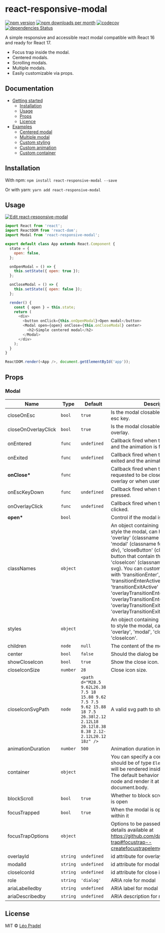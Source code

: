 # react-responsive-modal

[![npm version](https://img.shields.io/npm/v/react-responsive-modal.svg)](https://www.npmjs.com/package/react-responsive-modal)
[![npm downloads per month](https://img.shields.io/npm/dm/react-responsive-modal.svg)](https://www.npmjs.com/package/react-responsive-modal)
[![codecov](https://img.shields.io/codecov/c/github/pradel/react-responsive-modal/master.svg)](https://codecov.io/gh/pradel/react-responsive-modal)
[![dependencies Status](https://david-dm.org/pradel/react-responsive-modal/status.svg)](https://david-dm.org/pradel/react-responsive-modal)

A simple responsive and accessible react modal compatible with React 16 and ready for React 17.

- Focus trap inside the modal.
- Centered modals.
- Scrolling modals.
- Multiple modals.
- Easily customizable via props.

## Documentation

- [Getting started](https://react-responsive-modal.leopradel.com/)
  - [Installation](https://react-responsive-modal.leopradel.com/#installation)
  - [Usage](https://react-responsive-modal.leopradel.com/#usage)
  - [Props](https://react-responsive-modal.leopradel.com/#props)
  - [Licence](https://react-responsive-modal.leopradel.com/#license)
- [Examples](https://react-responsive-modal.leopradel.com/examples)
  - [Centered modal](https://react-responsive-modal.leopradel.com/examples#centered-modal)
  - [Multiple modal](https://react-responsive-modal.leopradel.com/examples#multiple-modal)
  - [Custom styling](https://react-responsive-modal.leopradel.com/examples#custom-styling)
  - [Custom animation](https://react-responsive-modal.leopradel.com/examples#custom-animation)
  - [Custom container](https://react-responsive-modal.leopradel.com/examples#custom-container)

## Installation

With npm: `npm install react-responsive-modal --save`

Or with yarn: `yarn add react-responsive-modal`

## Usage

[![Edit react-responsive-modal](https://codesandbox.io/static/img/play-codesandbox.svg)](https://codesandbox.io/s/9jxp669j2o)

```javascript
import React from 'react';
import ReactDOM from 'react-dom';
import Modal from 'react-responsive-modal';

export default class App extends React.Component {
  state = {
    open: false,
  };

  onOpenModal = () => {
    this.setState({ open: true });
  };

  onCloseModal = () => {
    this.setState({ open: false });
  };

  render() {
    const { open } = this.state;
    return (
      <div>
        <button onClick={this.onOpenModal}>Open modal</button>
        <Modal open={open} onClose={this.onCloseModal} center>
          <h2>Simple centered modal</h2>
        </Modal>
      </div>
    );
  }
}

ReactDOM.render(<App />, document.getElementById('app'));
```

## Props

<!-- --begin-insert-props-- -->

### Modal

| Name                | Type     | Default                                                                                                                            | Description                                                                                                                                                                                                                                                                                                                                                                                                                                                                                                               |
| ------------------- | -------- | ---------------------------------------------------------------------------------------------------------------------------------- | ------------------------------------------------------------------------------------------------------------------------------------------------------------------------------------------------------------------------------------------------------------------------------------------------------------------------------------------------------------------------------------------------------------------------------------------------------------------------------------------------------------------------- |
| closeOnEsc          | `bool`   | `true`                                                                                                                             | Is the modal closable when user press esc key.                                                                                                                                                                                                                                                                                                                                                                                                                                                                            |
| closeOnOverlayClick | `bool`   | `true`                                                                                                                             | Is the modal closable when user click on overlay.                                                                                                                                                                                                                                                                                                                                                                                                                                                                         |
| onEntered           | `func`   | `undefined`                                                                                                                        | Callback fired when the Modal is open and the animation is finished.                                                                                                                                                                                                                                                                                                                                                                                                                                                      |
| onExited            | `func`   | `undefined`                                                                                                                        | Callback fired when the Modal has exited and the animation is finished.                                                                                                                                                                                                                                                                                                                                                                                                                                                   |
| **onClose\***       | `func`   |                                                                                                                                    | Callback fired when the Modal is requested to be closed by a click on the overlay or when user press esc key.                                                                                                                                                                                                                                                                                                                                                                                                             |
| onEscKeyDown        | `func`   | `undefined`                                                                                                                        | Callback fired when the escape key is pressed.                                                                                                                                                                                                                                                                                                                                                                                                                                                                            |
| onOverlayClick      | `func`   | `undefined`                                                                                                                        | Callback fired when the overlay is clicked.                                                                                                                                                                                                                                                                                                                                                                                                                                                                               |
| **open\***          | `bool`   |                                                                                                                                    | Control if the modal is open or not.                                                                                                                                                                                                                                                                                                                                                                                                                                                                                      |
| classNames          | `object` |                                                                                                                                    | An object containing classNames to style the modal, can have properties 'overlay' (classname for overlay div), 'modal' (classname for modal content div), 'closeButton' (classname for the button that contain the close icon), 'closeIcon' (classname for close icon svg). You can customize the transition with 'transitionEnter', 'transitionEnterActive', 'transitionExit', 'transitionExitActive' , 'overlayTransitionEnter', 'overlayTransitionEnterActive', 'overlayTransitionExit', 'overlayTransitionExitActive' |
| styles              | `object` |                                                                                                                                    | An object containing the styles objects to style the modal, can have properties 'overlay', 'modal', 'closeButton', 'closeIcon'.                                                                                                                                                                                                                                                                                                                                                                                           |
| children            | `node`   | `null`                                                                                                                             | The content of the modal.                                                                                                                                                                                                                                                                                                                                                                                                                                                                                                 |
| center              | `bool`   | `false`                                                                                                                            | Should the dialog be centered.                                                                                                                                                                                                                                                                                                                                                                                                                                                                                            |
| showCloseIcon       | `bool`   | `true`                                                                                                                             | Show the close icon.                                                                                                                                                                                                                                                                                                                                                                                                                                                                                                      |
| closeIconSize       | `number` | `28`                                                                                                                               | Close icon size.                                                                                                                                                                                                                                                                                                                                                                                                                                                                                                          |
| closeIconSvgPath    | `node`   | `<path d="M28.5 9.62L26.38 7.5 18 15.88 9.62 7.5 7.5 9.62 15.88 18 7.5 26.38l2.12 2.12L18 20.12l8.38 8.38 2.12-2.12L20.12 18z" />` | A valid svg path to show as icon.                                                                                                                                                                                                                                                                                                                                                                                                                                                                                         |
| animationDuration   | `number` | `500`                                                                                                                              | Animation duration in milliseconds.                                                                                                                                                                                                                                                                                                                                                                                                                                                                                       |
| container           | `object` |                                                                                                                                    | You can specify a container prop which should be of type `Element`. The portal will be rendered inside that element. The default behavior will create a div node and render it at the at the end of document.body.                                                                                                                                                                                                                                                                                                        |
| blockScroll         | `bool`   | `true`                                                                                                                             | Whether to block scrolling when dialog is open                                                                                                                                                                                                                                                                                                                                                                                                                                                                            |
| focusTrapped        | `bool`   | `true`                                                                                                                             | When the modal is open, trap focus within it                                                                                                                                                                                                                                                                                                                                                                                                                                                                              |
| focusTrapOptions    | `object` |                                                                                                                                    | Options to be passed to the focus trap, details available at https://github.com/davidtheclark/focus-trap#focustrap--createfocustrapelement-createoptions                                                                                                                                                                                                                                                                                                                                                                  |
| overlayId           | `string` | `undefined`                                                                                                                        | id attribute for overlay                                                                                                                                                                                                                                                                                                                                                                                                                                                                                                  |
| modalId             | `string` | `undefined`                                                                                                                        | id attribute for modal                                                                                                                                                                                                                                                                                                                                                                                                                                                                                                    |
| closeIconId         | `string` | `undefined`                                                                                                                        | id attribute for close icon                                                                                                                                                                                                                                                                                                                                                                                                                                                                                               |
| role                | `string` | `'dialog'`                                                                                                                         | ARIA role for modal                                                                                                                                                                                                                                                                                                                                                                                                                                                                                                       |
| ariaLabelledby      | `string` | `undefined`                                                                                                                        | ARIA label for modal                                                                                                                                                                                                                                                                                                                                                                                                                                                                                                      |
| ariaDescribedby     | `string` | `undefined`                                                                                                                        | ARIA description for modal                                                                                                                                                                                                                                                                                                                                                                                                                                                                                                |

<!-- --end-insert-props-- -->

## License

MIT © [Léo Pradel](https://www.leopradel.com/)
